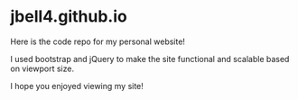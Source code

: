 # jbell4.github.io

Here is the code repo for my personal website!

I used bootstrap and jQuery to make the site functional and scalable based on viewport size.

I hope you enjoyed viewing my site! 
